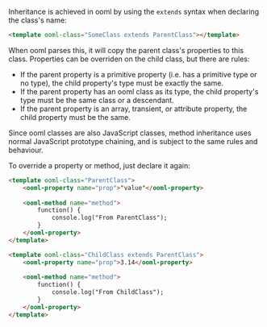 Inheritance is achieved in ooml by using the `extends` syntax when declaring the class's name:

```html
<template ooml-class="SomeClass extends ParentClass"></template>
```

When ooml parses this, it will copy the parent class's properties to this class. Properties can be overriden on the child class, but there are rules:

- If the parent property is a primitive property (i.e. has a primitive type or no type), the child property's type must be exactly the same.
- If the parent property has an ooml class as its type, the child property's type must be the same class or a descendant.
- If the parent property is an array, transient, or attribute property, the child property must be the same.

Since ooml classes are also JavaScript classes, method inheritance uses normal JavaScript prototype chaining, and is subject to the same rules and behaviour.

To override a property or method, just declare it again:

```html
<template ooml-class="ParentClass">
    <ooml-property name="prop">"value"</ooml-property>
    
    <ooml-method name="method">
        function() {
            console.log("From ParentClass");
        }
    </ooml-property>
</template>

<template ooml-class="ChildClass extends ParentClass">
    <ooml-property name="prop">3.14</ooml-property>
    
    <ooml-method name="method">
        function() {
            console.log("From ChildClass");
        }
    </ooml-property>
</template>
```


